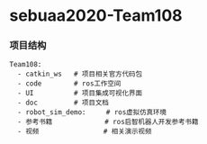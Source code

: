 # sebuaa2020-Team108

### 项目结构

```
Team108:
  - catkin_ws	# 项目相关官方代码包
  - code 		# ros工作空间
  - UI 			# 项目集成可视化界面
  - doc 		# 项目文档
  - robot_sim_demo:		# ros虚拟仿真环境
  - 参考书籍			 # ros启智机器人开发参考书籍
  - 视频 				  # 相关演示视频
```

